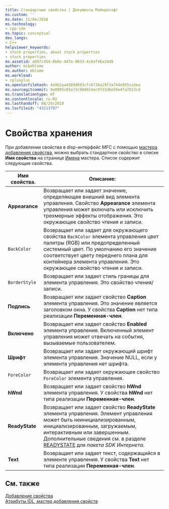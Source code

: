 ```yaml
---
title: Стандартные свойства | Документы Майкрософт
ms.custom: ''
ms.date: 11/04/2016
ms.technology:
- cpp-ide
ms.topic: conceptual
dev_langs:
- C++
helpviewer_keywords:
- stock properties, about stock properties
- stock properties
ms.assetid: a89fc454-0b8e-447a-9033-4c8af46a24d9
author: mikeblome
ms.author: mblome
ms.workload:
- cplusplus
ms.openlocfilehash: 4a9b2aa4389d693cfc6734a29f3a744e955ca3ea
ms.sourcegitcommit: 9a0905c03a73c904014ec9fd3d6e59e4fa7813cd
ms.translationtype: HT
ms.contentlocale: ru-RU
ms.lasthandoff: 08/29/2018
ms.locfileid: "43213797"
---
```

# <a name="stock-properties"></a>Свойства хранения
При добавлении свойства в disp-интерфейс MFC с помощью [мастера добавления свойства](../ide/idl-attributes-add-property-wizard.md), можно выбрать стандартное свойство в списке **Имя свойства** на странице [Имена](../ide/names-add-property-wizard.md) мастера. Список содержит следующие свойства.  
  
|Имя свойства.|Описание:|  
|-------------------|-----------------|  
|**Appearance**|Возвращает или задает значение, определяющее внешний вид элемента управления. Свойство **Appearance** элемента управления может включать или исключить трехмерные эффекты отображения. Это окружающее свойство чтения и записи.|  
|`BackColor`|Возвращает или задает для окружающего свойства `BackColor` элемента управления цвет палитры (RGB) или предопределенный системный цвет. По умолчанию его значение соответствует цвету переднего плана для контейнера элемента управления. Это окружающее свойство чтения и записи.|  
|`BorderStyle`|Возвращает или задает стиль границы для элемента управления. Это свойство чтения/записи.|  
|**Подпись**|Возвращает или задает свойство **Caption** элемента управления. Это значение является заголовком окна. У свойства **Caption** нет типа реализации **Переменная-член**.|  
|**Включено**|Возвращает или задает свойство **Enabled** элемента управления. Включенный элемент управления может отвечать на события, вызываемые пользователем.|  
|**Шрифт**|Возвращает или задает окружающий шрифт элемента управления. Значение NULL, если у элемента управления нет шрифта.|  
|`ForeColor`|Возвращает или задает окружающее свойство `ForeColor` элемента управления.|  
|**hWnd**|Возвращает или задает свойство **hWnd** элемента управления. У свойства **hWnd** нет типа реализации **Переменная-член**.|  
|**ReadyState**|Возвращает или задает свойство **ReadyState** элемента управления. Элемент управления может быть неинициализированным, инициализированным, загружаемым, интерактивным или завершенным. Дополнительные сведения см. в разделе [READYSTATE](https://msdn.microsoft.com/library/aa768362.aspx) для *пакета SDK Интернета*.|  
|**Text**|Возвращает или задает текст, содержащийся в элементе управления. У свойства **Text** нет типа реализации **Переменная-член**.|  
  
## <a name="see-also"></a>См. также  
 [Добавление свойства](../ide/adding-a-property-visual-cpp.md)   
 [Атрибуты IDL, мастер добавления свойств](../ide/idl-attributes-add-property-wizard.md)
